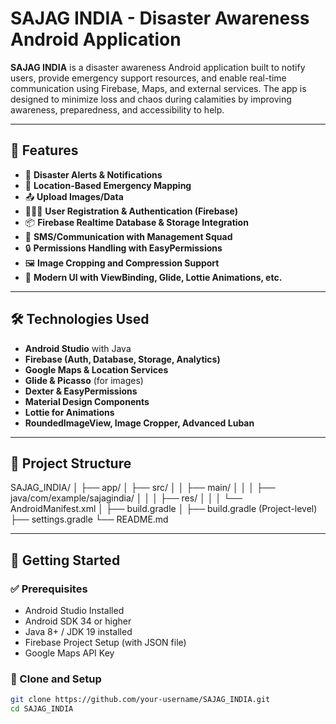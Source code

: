 # SAJAG INDIA - Disaster Awareness Android Application

**SAJAG INDIA** is a disaster awareness Android application built to notify users, provide emergency support resources, and enable real-time communication using Firebase, Maps, and external services. The app is designed to minimize loss and chaos during calamities by improving awareness, preparedness, and accessibility to help.

---

## 📱 Features

- 📢 **Disaster Alerts & Notifications**
- 📍 **Location-Based Emergency Mapping**
- 📤 **Upload Images/Data**
- 🧑‍🤝‍🧑 **User Registration & Authentication (Firebase)**
- 📦 **Firebase Realtime Database & Storage Integration**
- 📱 **SMS/Communication with Management Squad**
- 🔒 **Permissions Handling with EasyPermissions**
- 🖼️ **Image Cropping and Compression Support**
- 🎨 **Modern UI with ViewBinding, Glide, Lottie Animations, etc.**

---

## 🛠️ Technologies Used

- **Android Studio** with Java
- **Firebase (Auth, Database, Storage, Analytics)**
- **Google Maps & Location Services**
- **Glide & Picasso** (for images)
- **Dexter & EasyPermissions**
- **Material Design Components**
- **Lottie for Animations**
- **RoundedImageView, Image Cropper, Advanced Luban**

---

## 🧩 Project Structure

SAJAG_INDIA/
│
├── app/
│ ├── src/
│ │ ├── main/
│ │ │ ├── java/com/example/sajagindia/
│ │ │ ├── res/
│ │ │ └── AndroidManifest.xml
│ ├── build.gradle
│
├── build.gradle (Project-level)
├── settings.gradle
└── README.md


---

## 🚀 Getting Started

### ✅ Prerequisites

- Android Studio Installed
- Android SDK 34 or higher
- Java 8+ / JDK 19 installed
- Firebase Project Setup (with JSON file)
- Google Maps API Key

### 🧩 Clone and Setup

```bash
git clone https://github.com/your-username/SAJAG_INDIA.git
cd SAJAG_INDIA
